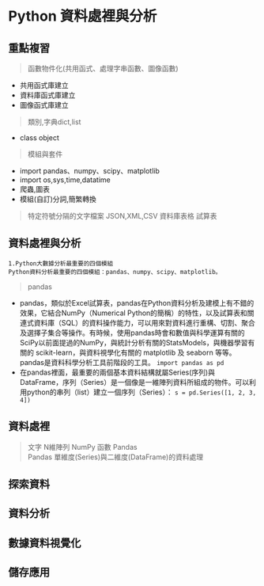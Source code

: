 # Python 資料處裡與分析

## 重點複習

> 函數物件化(共用函式、處理字串函數、圖像函數)
- 共用函式庫建立
- 資料庫函式庫建立
- 圖像函式庫建立

> 類別,字典dict,list
- class object
  
> 模組與套件
- import pandas、numpy、scipy、matplotlib
- import os,sys,time,datatime
- 爬蟲,圖表
- 模組(自訂)分詞,簡繁轉換
  
> 特定符號分隔的文字檔案
> JSON,XML,CSV
> 資料庫表格
> 試算表

## 資料處裡與分析
```
1.Python大數據分析最重要的四個模組
Python資料分析最重要的四個模組：pandas、numpy、scipy、matplotlib。
```
> pandas
- pandas，類似於Excel試算表，pandas在Python資料分析及建模上有不錯的效果，它結合NumPy（Numerical Python的簡稱）的特性，以及試算表和關連式資料庫（SQL）的資料操作能力，可以用來對資料進行重構、切割、聚合及選擇子集合等操作。有時候，使用pandas時會和數值與科學運算有關的SciPy以前面提過的NumPy，與統計分析有關的StatsModels，與機器學習有關的 scikit-learn，與資料視學化有關的 matplotlib 及 seaborn 等等。pandas是資料科學分析工具前階段的工具。
`import pandas as pd`
- 在pandas裡面，最重要的兩個基本資料結構就屬Series(序列)與DataFrame，序列（Series）是一個像是一維陣列資料所組成的物件。可以利用python的串列（list）建立一個序列（Series）：
`s = pd.Series([1, 2, 3, 4])`


## 資料處裡
> 文字
> N維陣列
> NumPy 函數
> Pandas  
> Pandas 單維度(Series)與二維度(DataFrame)的資料處理

## 探索資料

## 資料分析

## 數據資料視覺化

## 儲存應用

